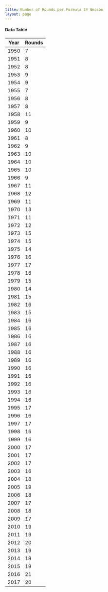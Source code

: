 ```yaml
---
title: Number of Rounds per Formula 1® Season
layout: page
---
```




<script src="https://cdnjs.cloudflare.com/ajax/libs/Chart.js/2.5.0/Chart.bundle.js"></script>

<canvas id="chart" width="400" height="800"></canvas>
<script>
var data = {
    "datasets": [
        {
            "backgroundColor": "#f3a935",
            "borderColor": "#f68639",
            "borderWidth": 1,
            "data": [
                7,
                8,
                8,
                9,
                9,
                7,
                8,
                8,
                11,
                9,
                10,
                8,
                9,
                10,
                10,
                10,
                9,
                11,
                12,
                11,
                13,
                11,
                12,
                15,
                15,
                14,
                16,
                17,
                16,
                15,
                14,
                15,
                16,
                15,
                16,
                16,
                16,
                16,
                16,
                16,
                16,
                16,
                16,
                16,
                16,
                17,
                16,
                17,
                16,
                16,
                17,
                17,
                17,
                16,
                18,
                19,
                18,
                17,
                18,
                17,
                19,
                19,
                20,
                19,
                19,
                19,
                21,
                20
            ],
            "label": "Rounds"
        }
    ],
    "labels": [
        "1950",
        "1951",
        "1952",
        "1953",
        "1954",
        "1955",
        "1956",
        "1957",
        "1958",
        "1959",
        "1960",
        "1961",
        "1962",
        "1963",
        "1964",
        "1965",
        "1966",
        "1967",
        "1968",
        "1969",
        "1970",
        "1971",
        "1972",
        "1973",
        "1974",
        "1975",
        "1976",
        "1977",
        "1978",
        "1979",
        "1980",
        "1981",
        "1982",
        "1983",
        "1984",
        "1985",
        "1986",
        "1987",
        "1988",
        "1989",
        "1990",
        "1991",
        "1992",
        "1993",
        "1994",
        "1995",
        "1996",
        "1997",
        "1998",
        "1999",
        "2000",
        "2001",
        "2002",
        "2003",
        "2004",
        "2005",
        "2006",
        "2007",
        "2008",
        "2009",
        "2010",
        "2011",
        "2012",
        "2013",
        "2014",
        "2015",
        "2016",
        "2017"
    ]
};

var options = {
  legend: {
    display: false
  },
  scales: {
    xAxes: [{
      ticks: {
        beginAtZero: true
      }
    }],
    yAxes: [{
      ticks: {
        beginAtZero: true
      }
    }]
  }
};
new Chart("chart", {
    data: data,
    type: 'horizontalBar',
    options: options
});
</script>

#### Data Table

| Year | Rounds |
|--|--|
| 1950 | 7 |
| 1951 | 8 |
| 1952 | 8 |
| 1953 | 9 |
| 1954 | 9 |
| 1955 | 7 |
| 1956 | 8 |
| 1957 | 8 |
| 1958 | 11 |
| 1959 | 9 |
| 1960 | 10 |
| 1961 | 8 |
| 1962 | 9 |
| 1963 | 10 |
| 1964 | 10 |
| 1965 | 10 |
| 1966 | 9 |
| 1967 | 11 |
| 1968 | 12 |
| 1969 | 11 |
| 1970 | 13 |
| 1971 | 11 |
| 1972 | 12 |
| 1973 | 15 |
| 1974 | 15 |
| 1975 | 14 |
| 1976 | 16 |
| 1977 | 17 |
| 1978 | 16 |
| 1979 | 15 |
| 1980 | 14 |
| 1981 | 15 |
| 1982 | 16 |
| 1983 | 15 |
| 1984 | 16 |
| 1985 | 16 |
| 1986 | 16 |
| 1987 | 16 |
| 1988 | 16 |
| 1989 | 16 |
| 1990 | 16 |
| 1991 | 16 |
| 1992 | 16 |
| 1993 | 16 |
| 1994 | 16 |
| 1995 | 17 |
| 1996 | 16 |
| 1997 | 17 |
| 1998 | 16 |
| 1999 | 16 |
| 2000 | 17 |
| 2001 | 17 |
| 2002 | 17 |
| 2003 | 16 |
| 2004 | 18 |
| 2005 | 19 |
| 2006 | 18 |
| 2007 | 17 |
| 2008 | 18 |
| 2009 | 17 |
| 2010 | 19 |
| 2011 | 19 |
| 2012 | 20 |
| 2013 | 19 |
| 2014 | 19 |
| 2015 | 19 |
| 2016 | 21 |
| 2017 | 20 |
